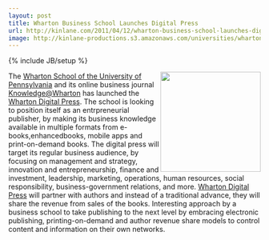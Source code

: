 ```yaml
---
layout: post
title: Wharton Business School Launches Digital Press
url: http://kinlane.com/2011/04/12/wharton-business-school-launches-digital-press/
image: http://kinlane-productions.s3.amazonaws.com/universities/wharton-digital-press.png
---
```

{% include JB/setup %}
<img src="http://kinlane-productions.s3.amazonaws.com/universities/wharton-digital-press.png"  width="200" align="right" />The <a title="Wharton School of the University of Pennsylvania" href="http://executiveeducation.wharton.upenn.edu/">Wharton School of the University of Pennsylvania</a> and its online business journal <a title="Knowledge@Wharton" href="http://knowledge.wharton.upenn.edu/">Knowledge@Wharton</a> has launched the <a title="Wharton Digital Press" href="http://wdp.wharton.upenn.edu/">Wharton Digital Press</a>.
The school is looking to position itself as an entrpreneurial publisher, by making its business knowledge available in multiple formats from e-books,enhancedbooks, mobile apps and print-on-demand books.
The digital press will target its regular business audience, by focusing on management and strategy, innovation and entrepreneurship, finance and investment, leadership, marketing, operations, human resources, social responsibility, business-government relations, and more.
<a title="Wharton Digital Press" href="http://wdp.wharton.upenn.edu/">Wharton Digital Press</a> will partner with authors and instead of a traditional advance, they will share the revenue from sales of the books.
Interesting approach by a business school to take publishing to the next level by embracing electronic publishing, printing-on-demand and author revenue share models to control content and information on their own networks.